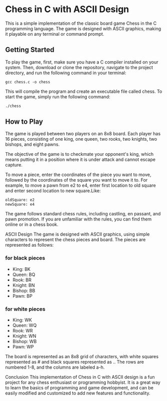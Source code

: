 # Chess in C with ASCII Design
This is a simple implementation of the classic board game Chess in the C programming language. The game is designed with ASCII graphics, making it playable on any terminal or command prompt.

## Getting Started
To play the game, first, make sure you have a C compiler installed on your system. Then, download or clone the repository, navigate to the project directory, and run the following command in your terminal:

``` 
gcc chess.c -o chess 
```
This will compile the program and create an executable file called chess. To start the game, simply run the following command:

```bash
./chess
```

## How to Play
The game is played between two players on an 8x8 board. Each player has 16 pieces, consisting of one king, one queen, two rooks, two knights, two bishops, and eight pawns.

The objective of the game is to checkmate your opponent's king, which means putting it in a position where it is under attack and cannot escape capture.

To move a piece, enter the coordinates of the piece you want to move, followed by the coordinates of the square you want to move it to. For example, to move a pawn from e2 to e4, enter first location to old square and enter second location to new square.Like:
```
oldSquare: e2
newSquare: e4
```

The game follows standard chess rules, including castling, en passant, and pawn promotion. If you are unfamiliar with the rules, you can find them online or in a chess book.

ASCII Design
The game is designed with ASCII graphics, using simple characters to represent the chess pieces and board. The pieces are represented as follows:

### for black pieces
- King: BK
- Queen: BQ
- Rook: BR
- Knight: BN
- Bishop: BB
- Pawn: BP

### for white pieces
- King: WK
- Queen: WQ
- Rook: WR
- Knight: WN
- Bishop: WB
- Pawn: WP

The board is represented as an 8x8 grid of characters, with white squares represented as # and black squares represented as .. The rows are numbered 1-8, and the columns are labeled a-h.

Conclusion
This implementation of Chess in C with ASCII design is a fun project for any chess enthusiast or programming hobbyist. It is a great way to learn the basics of programming and game development, and can be easily modified and customized to add new features and functionality.